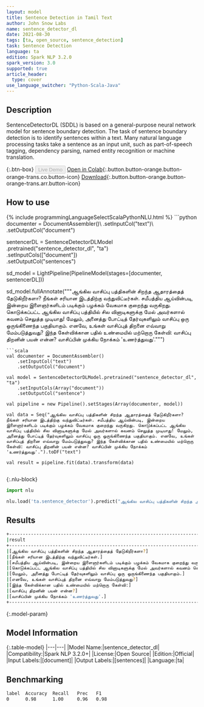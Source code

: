 ```yaml
---
layout: model
title: Sentence Detection in Tamil Text
author: John Snow Labs
name: sentence_detector_dl
date: 2021-08-30
tags: [ta, open_source, sentence_detection]
task: Sentence Detection
language: ta
edition: Spark NLP 3.2.0
spark_version: 3.0
supported: true
article_header:
  type: cover
use_language_switcher: "Python-Scala-Java"
---
```


## Description

SentenceDetectorDL (SDDL) is based on a general-purpose neural network model for sentence boundary detection. The task of sentence boundary detection is to identify sentences within a text. Many natural language processing tasks take a sentence as an input unit, such as part-of-speech tagging, dependency parsing, named entity recognition or machine translation.

{:.btn-box}
<button class="button button-orange" disabled>Live Demo</button>
[Open in Colab](https://colab.research.google.com/github/JohnSnowLabs/spark-nlp-workshop/blob/master/tutorials/Certification_Trainings/Public/9.SentenceDetectorDL.ipynb){:.button.button-orange.button-orange-trans.co.button-icon}
[Download](https://s3.amazonaws.com/auxdata.johnsnowlabs.com/public/models/sentence_detector_dl_ta_3.2.0_3.0_1630337465197.zip){:.button.button-orange.button-orange-trans.arr.button-icon}

## How to use



<div class="tabs-box" markdown="1">
{% include programmingLanguageSelectScalaPythonNLU.html %}
```python
documenter = DocumentAssembler()\
    .setInputCol("text")\
    .setOutputCol("document")
    
sentencerDL = SentenceDetectorDLModel\
  .pretrained("sentence_detector_dl", "ta") \
  .setInputCols(["document"]) \
  .setOutputCol("sentences")

sd_model = LightPipeline(PipelineModel(stages=[documenter, sentencerDL]))

sd_model.fullAnnotate("""ஆங்கில வாசிப்பு பத்திகளின் சிறந்த ஆதாரத்தைத் தேடுகிறீர்களா? நீங்கள் சரியான இடத்திற்கு வந்துவிட்டீர்கள். சமீபத்திய ஆய்வின்படி, இன்றைய இளைஞர்களிடம் படிக்கும் பழக்கம் வேகமாக குறைந்து வருகிறது. கொடுக்கப்பட்ட ஆங்கில வாசிப்பு பத்தியில் சில வினாடிகளுக்கு மேல் அவர்களால் கவனம் செலுத்த முடியாது! மேலும், அனைத்து போட்டித் தேர்வுகளிலும் வாசிப்பு ஒரு ஒருங்கிணைந்த பகுதியாகும். எனவே, உங்கள் வாசிப்புத் திறனை எவ்வாறு மேம்படுத்துவது? இந்த கேள்விக்கான பதில் உண்மையில் மற்றொரு கேள்வி: வாசிப்பு திறனின் பயன் என்ன? வாசிப்பின் முக்கிய நோக்கம் 'உணர்த்துவது'.""")

```
```scala
val documenter = DocumentAssembler()
    .setInputCol("text")
    .setOutputCol("document")

val model = SentenceDetectorDLModel.pretrained("sentence_detector_dl", "ta")
	.setInputCols(Array("document"))
	.setOutputCol("sentence")

val pipeline = new Pipeline().setStages(Array(documenter, model))

val data = Seq("ஆங்கில வாசிப்பு பத்திகளின் சிறந்த ஆதாரத்தைத் தேடுகிறீர்களா? நீங்கள் சரியான இடத்திற்கு வந்துவிட்டீர்கள். சமீபத்திய ஆய்வின்படி, இன்றைய இளைஞர்களிடம் படிக்கும் பழக்கம் வேகமாக குறைந்து வருகிறது. கொடுக்கப்பட்ட ஆங்கில வாசிப்பு பத்தியில் சில வினாடிகளுக்கு மேல் அவர்களால் கவனம் செலுத்த முடியாது! மேலும், அனைத்து போட்டித் தேர்வுகளிலும் வாசிப்பு ஒரு ஒருங்கிணைந்த பகுதியாகும். எனவே, உங்கள் வாசிப்புத் திறனை எவ்வாறு மேம்படுத்துவது? இந்த கேள்விக்கான பதில் உண்மையில் மற்றொரு கேள்வி: வாசிப்பு திறனின் பயன் என்ன? வாசிப்பின் முக்கிய நோக்கம் 'உணர்த்துவது'.").toDF("text")

val result = pipeline.fit(data).transform(data)


```

{:.nlu-block}
```python
import nlu

nlu.load('ta.sentence_detector').predict("ஆங்கில வாசிப்பு பத்திகளின் சிறந்த ஆதாரத்தைத் தேடுகிறீர்களா? நீங்கள் சரியான இடத்திற்கு வந்துவிட்டீர்கள். சமீபத்திய ஆய்வின்படி, இன்றைய இளைஞர்களிடம் படிக்கும் பழக்கம் வேகமாக குறைந்து வருகிறது. கொடுக்கப்பட்ட ஆங்கில வாசிப்பு பத்தியில் சில வினாடிகளுக்கு மேல் அவர்களால் கவனம் செலுத்த முடியாது! மேலும், அனைத்து போட்டித் தேர்வுகளிலும் வாசிப்பு ஒரு ஒருங்கிணைந்த பகுதியாகும். எனவே, உங்கள் வாசிப்புத் திறனை எவ்வாறு மேம்படுத்துவது? இந்த கேள்விக்கான பதில் உண்மையில் மற்றொரு கேள்வி: வாசிப்பு திறனின் பயன் என்ன? வாசிப்பின் முக்கிய நோக்கம் 'உணர்த்துவது'.", output_level ='sentence')  
```
</div>

## Results

```bash
+--------------------------------------------------------------------------------------------------+
|result                                                                                            |
+--------------------------------------------------------------------------------------------------+
|[ஆங்கில வாசிப்பு பத்திகளின் சிறந்த ஆதாரத்தைத் தேடுகிறீர்களா?]                                     |
|[நீங்கள் சரியான இடத்திற்கு வந்துவிட்டீர்கள்.]                                                     |
|[சமீபத்திய ஆய்வின்படி, இன்றைய இளைஞர்களிடம் படிக்கும் பழக்கம் வேகமாக குறைந்து வருகிறது.]           |
|[கொடுக்கப்பட்ட ஆங்கில வாசிப்பு பத்தியில் சில வினாடிகளுக்கு மேல் அவர்களால் கவனம் செலுத்த முடியாது!]|
|[மேலும், அனைத்து போட்டித் தேர்வுகளிலும் வாசிப்பு ஒரு ஒருங்கிணைந்த பகுதியாகும்.]                   |
|[எனவே, உங்கள் வாசிப்புத் திறனை எவ்வாறு மேம்படுத்துவது?]                                           |
|[இந்த கேள்விக்கான பதில் உண்மையில் மற்றொரு கேள்வி:]                                                |
|[வாசிப்பு திறனின் பயன் என்ன?]                                                                     |
|[வாசிப்பின் முக்கிய நோக்கம் 'உணர்த்துவது'.]                                                       |
+--------------------------------------------------------------------------------------------------+


```

{:.model-param}
## Model Information

{:.table-model}
|---|---|
|Model Name:|sentence_detector_dl|
|Compatibility:|Spark NLP 3.2.0+|
|License:|Open Source|
|Edition:|Official|
|Input Labels:|[document]|
|Output Labels:|[sentences]|
|Language:|ta|

## Benchmarking

```bash
label  Accuracy  Recall   Prec   F1  
0      0.98      1.00     0.96   0.98
```